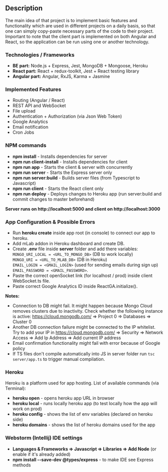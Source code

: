 ## Description 

The main idea of that project is to implement basic features and functionality which are used in different projects on a 
daily basis, so that one can simply copy-paste necessary parts of the code to their project. Important to note that the 
client part is implemented on both Angular and React, so the application can be run using one or another technology.     

### Technologies / Frameworks

  - **BE part:** Node.js + Express, Jest, MongoDB + Mongoose, Heroku
  - **React part:** React + redux-toolkit, Jest + React testing library 
  - **Angular part:** Angular, RxJS, Karma + Jasmine
  
### Implemented Features

  - Routing (Angular / React)
  - REST API and WebSocket 
  - File upload 
  - Authentication + Authorization (via Json Web Token)
  - Google Analytics
  - Email notification
  - Cron Jobs

### NPM commands
  
  - **npm install** - Installs dependencies for server 
  - **npm run client-install** - Installs dependencies for client 
  - **npm run app** - Starts the client & server with concurrently 
  - **npm run server** - Starts the Express server only 
  - **npm run server:build** - Builds server files (from Typescript to Javascript)  
  - **npm run client** - Starts the React client only 
  - **npm run deploy** - Deploys changes to Heroku app (run server:build and commit changes to master beforehand) 
   
**Server runs on http://localhost:5000 and client on http://localhost:3000**

### App Configuration & Possible Errors

  - Run **heroku create** inside app root (in console) to connect our app to heroku.
  - Add mLab addon in Heroku dashboard and create DB. 
  - Create **.env** file inside **server** folder and add there variables: <br/>
  `MONGO_URI_LOCAL = <URL_TO_MONGO_DB>` (DB to work locally) <br/>
  `MONGO_URI = <URL_TO_MLAB_DB>` (DB in Heroku)<br/>
  `EMAIL_LOGIN = <GMAIL_LOGIN>` (used for sending emails during sign up)<br/>
  `EMAIL_PASSWORD = <GMAIL_PASSWORD>`.
  - Paste the correct openSocket link (for localhost / prod) inside client WebSocket.ts file.
  - Paste correct Google Analytics ID inside ReactGA.initialize().
  
  **Notes:**
  
  - Connection to DB might fail. It might happen because Mongo Cloud removes clusters due to inactivity. Check whether 
  the following instance is active: https://cloud.mongodb.com/ => Project 0 => Databases => Cluster 0 
  - Another DB connection failure might be connected to the IP whitelist. Try to add your IP in 
  https://cloud.mongodb.com/ => Security => Network Access => Add Ip Address => Add current IP address 
  - Email confirmation functionality might fail with error because of Google policy
  - If TS files don't compile automatically into JS in server folder run `tsc server/app.ts` to trigger manual compilation.  
  
### Heroku
  
  Heroku is a platform used for app hosting. List of available commands (via Terminal):
  - **heroku open** - opens heroku app URL in browser
  - **heroku local** - runs locally heroku app (to test locally how the app will work on prod)
  - **heroku config** - shows the list of env variables (declared on heroku side)
  - **heroku domains** - shows the list of heroku domains used for the app 

### Webstorm (Intellij) IDE settings

  - **Languages & Frameworks => Javascript => Libraries => Add Node** (or enable if it's already added)
  - **npm install --save-dev @types/express** - to make IDE see Express methods  
 
